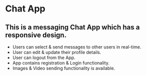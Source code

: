 # Chat App
## This is a messaging Chat App which has a responsive design.

- Users can select & send messages to other users in real-time.
- User can edit & update their profile details.
- User can logout from the App.
- App contains registration & Login functionality.
- Images & Video sending functionality is available.
